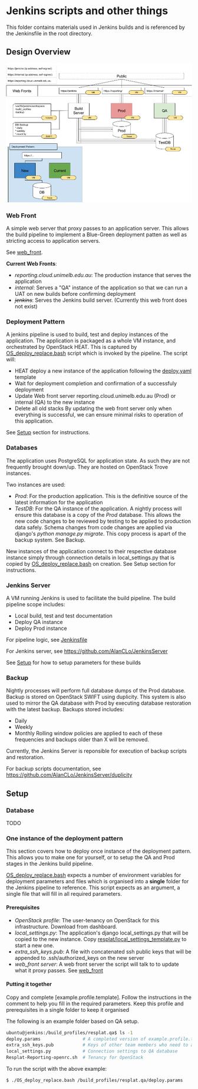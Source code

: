 # Jenkins scripts and other things

This folder contains materials used in Jenkins builds and is referenced by the Jenkinsfile in the root directory.

## Design Overview
![UoMResplatReportingInfrastructure.png](UoMResplatReportingInfrastructure.png)

### Web Front

A simple web server that proxy passes to an application server. This allows the build pipeline to implement a Blue-Green deployment patten as well as stricting access to application servers.

See [web_front](web_front).

__Current Web Fronts__:
* _reporting.cloud.unimelb.edu.au_: The production instance that serves the application
* _internal_: Serves a "QA" instance of the application so that we can run a UAT on new builds before confirming deployment
* _~~jenkins~~_: Serves the Jenkins build server. (Currently this web front does not exist)

### Deployment Pattern

A jenkins pipeline is used to build, test and deploy instances of the application. The application is packaged as a whole VM instance, and orchestrated by OpenStack HEAT. This is captured by [OS_deploy_replace.bash](OS_deploy_replace) script which is invoked by the pipeline. The script will:
* HEAT deploy a new instance of the application following the [deploy.yaml](deploy.yaml) template
* Wait for deployment completion and confirmation of a successfuly deployment
* Update Web front server reporting.cloud.unimelb.edu.au (Prod) or internal (QA) to the new instance
* Delete all old stacks
By updating the web front server only when everything is successful, we can ensure minimal risks to operation of this application.

See [Setup](#setup) section for instructions.

### Databases

The application uses PostgreSQL for application state. As such they are not frequently brought down/up. They are hosted on OpenStack Trove instances.

Two instances are used:
* _Prod_: For the production application. This is the definitive source of the latest information for the application
* _TestDB_: For the QA instance of the application. A nightly process will ensure this database is a copy of the _Prod_ database. This allows the new code changes to be reviewed by testing to be applied to production data safely. Schema changes from code changes are applied via django's _python manage.py migrate_. This copy process is apart of the backup system. See Backup.

New instances of the application connect to their respective database instance simply through connection details in local\_settings.py that is copied by [OS_deploy_replace.bash](OS_deploy_replace.bash) on creation. See Setup section for instructions.

### Jenkins Server

A VM running Jenkins is used to facilitate the build pipeline. The build pipeline scope includes:
* Local build, test and test documentation
* Deploy QA instance
* Deploy Prod instance

For pipeline logic, see [Jenkinsfile](../Jenkinsfile)

For Jenkins server, see https://github.com/AlanCLo/JenkinsServer

See [Setup](#setup) for how to setup parameters for these builds

### Backup

Nightly processes will perform full database dumps of the Prod database. Backup is stored on OpenStack SWIFT using duplicity. This system is also used to mirror the QA database with Prod by executing database restoration with the latest backup. Backups stored includes:
* Daily
* Weekly
* Monthly
Rolling window policies are applied to each of these frequencies and backups older than X will be removed.

Currently, the Jenkins Server is reponsible for execution of backup scripts and restoration.

For backup scripts documentation, see https://github.com/AlanCLo/JenkinsServer/duplicity 

## Setup

### Database

TODO

### One instance of the deployment pattern

This section covers how to deploy once instance of the deployment pattern. This allows you to make one for yourself, or to setup the QA and Prod stages in the Jenkins build pipeline.

[OS_deploy_replace.bash](OS_deploy_replace.bash) expects a number of environment variables for deployment parameters and files which is organised into a __single__ folder for the Jenkins pipeline to reference. This script expects as an argument, a single file that will fill in all required parameters.

#### Prerequisites

* _OpenStack profile_: The user-tenancy on OpenStack for this infrastructure. Download from dashboard.
* _local\_settings.py_: The application's django local\_settings.py that will be copied to the new instance. Copy [resplat/local_settings_template.py](../resplat/local_settings_template.py) to start a new one. 
* _extra\_ssh\_keys.pub_: A file with concatenated ssh public keys that will be appended to .ssh/authorized\_keys on the new server
* _web\_front server_: A web front server the script will talk to to update what it proxy passes. See [web_front](web_front)

#### Putting it together

Copy and complete [example.profile.template]. Follow the instructions in the comment to help you fill in the required parameters. Keep this profile and prerequisites in a single folder to keep it organised

The following is an example folder based on QA setup.
```bash
ubuntu@jenkins:/build_profiles/resplat.qa$ ls -1
deploy.params                # A completed version of example.profile.template
extra_ssh_keys.pub           # Keys of other team members who need to access the server
local_settings.py            # Connection settings to QA database
Resplat-Reporting-openrc.sh  # Tenancy for OpenStack
```

To run the script with the above example:
```bash
$ ./OS_deploy_replace.bash /build_profiles/resplat.qa/deploy.params
```



